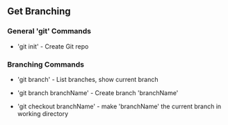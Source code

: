 ## Get Branching

### General 'git' Commands

* 'git init' - Create Git repo

### Branching Commands

* 'git branch' - List branches, show current branch

* 'git branch branchName' - Create branch 'branchName'

* 'git checkout branchName' - make 'branchName' the current branch in working directory
